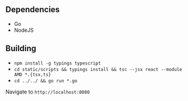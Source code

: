 ## Dependencies
* Go
* NodeJS


## Building
* `npm install -g typings typescript`
* `cd static/scripts && typings install && tsc --jsx react --module AMD *.{tsx,ts}`
* `cd ../../ && go run *.go`

Navigate to `http://localhost:8080`
